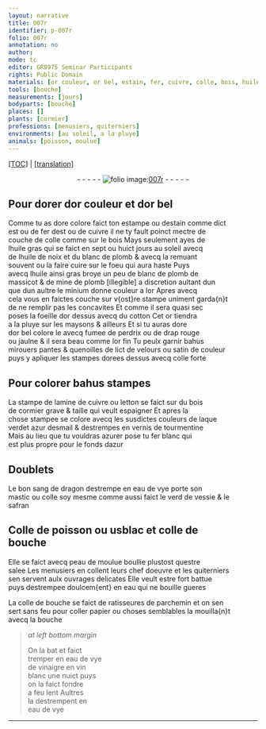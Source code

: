 ```yaml
---
layout: narrative
title: 007r
identifier: p-007r
folio: 007r
annotation: no
author:
mode: tc
editor: GR8975 Seminar Participants
rights: Public Domain
materials: [or couleur, or bel, estain, fer, cuivre, colle, bois, huile gras, huile de noix, blanc de plomb, huile, massicot, mine de plomb, minium, or, cotton, fumee de perdrix, drap, velours, satin, colle forte, lamine de cuivre ou letton, bois de cormier, laque, verdet, azur desmail, vernis de tourmentine, fer blanc, azur, sang de dragon, eau de vye, mastic, verd de vessie, safran, Colle de poisson, usblac, colle de bouche, peau de moulue, salee, eau, parchemin, papier, vin, blanc]
tools: [bouche]
measurements: [jours]
bodyparts: [bouche]
places: []
plants: [cormier]
professions: [menusiers, quiterniers]
environments: [au soleil, a la pluye]
animals: [poisson, moulue]
---
```


<p><a href="{{ site.baseurl }}/diplomatic/" target="_blank">[TOC]</a> | <a href="{{ site.baseurl }}/texts/p-007r_tl/ target="_blank"">[translation]</a></p><div class="folio" align="center">- - - - - <a href="http://gallica.bnf.fr/ark:/12148/btv1b10500001g/f19.image" target="_blank"><img src="https://cu-mkp.github.io/2017-workshop-edition/assets/photo-icon.png" alt="folio image: " style="display:inline-block; margin-bottom:-3px;"/>007r</a> - - - - - </div>  
  

## Pour dorer d<span class="m">or couleur</span> et d<span class="m">or bel</span>

 
Comme tu as <span class="del">dore</span> <span class="add">colore</span> faict ton estampe ou d<span class="m">estain</span> comme dict<br/> est ou de <span class="m">fer</span> <span class="del">dest</span> ou de <span class="m">cuivre</span> il ne ty fault poinct mectre de<br/> couche de <span class="m">colle</span> comme sur le <span class="m">bois</span> Mays seulement ayes de<br/> l<span class="m">huile gras</span> qui se faict en sept ou huict <span class="ms">jours</span> <span class="env">au soleil</span> avecq<br/> de l<span class="m">huile de noix</span> et du <span class="m">blanc de plomb</span> <span class="del">& avecq</span> la remuant<br/> souvent ou la faire cuire sur le foeu qui aura haste Puys<br/> avecq l<span class="m">huile</span> ainsi gras broye un peu de <span class="m">blanc de plomb</span> de<br/> <span class="m">massicot</span> & de <span class="m">mine de plomb</span> <span class="del">[illegible]</span> a discretion aultant dun<br/> que dun aultre le <span class="m">minium</span> donne couleur a l<span class="m">or</span> Apres avecq<br/> cela vous en faictes couche sur v{ost}re stampe uniment garda{n}t<br/> de ne remplir pas les concavites Et comme il sera quasi sec<br/> poses la foeille d<span class="m">or</span> dessus avecq du <span class="m">cotton</span> Cet <span class="m">or</span> tiendra<br/> <span class="env">a la pluye</span> sur les maysons & ailleurs Et si tu auras dore<br/> d<span class="m">or bel</span> colore le avecq <span class="m">fumee de perdrix</span> ou de <span class="m">drap</span> rouge<br/> ou jaulne & il sera beau comme l<span class="m">or</span> fin Tu peulx garnir bahus<br/> mirouers pantes & quenoilles de lict de <span class="m">velours</span> ou <span class="m">satin</span> de couleur<br/> puys y apliquer les stampes dorees dessus avecq <span class="m">colle forte</span>
 
 
  

## Pour colorer bahus stampes

 
La stampe de <span class="m">lamine de cuivre ou letton</span> se faict sur du <span class="m">bois<br/> de <span class="pa">cormier</span></span> grave & taille qui veult espaigner Et apres la<br/> chose stampee se colore avecq les susdictes couleurs de <span class="m">laque</span><br/> <span class="m">verdet</span> <span class="m">azur desmail</span> & destrempes en <span class="m">vernis de tourmentine</span><br/> Mais au lieu que tu vouldras azurer pose tu <span class="m">fer blanc</span> qui<br/> est plus propre pour le fonds d<span class="m">azur</span>
 
 
  

## Doublets

 
Le bon <span class="m">sang de dragon</span> destrempe en <span class="m">eau de vye</span> porte son<br/> <span class="m">mastic</span> ou <span class="m">colle</span> soy mesme comme aussi faict le <span class="m">verd de vessie</span> & le<br/> <span class="m">safran</span>
 
 
  

## <span class="m">Colle de <span class="al">poisson</span></span> ou <span class="m">usblac</span> <span class="add">et <span class="m">colle de<br/> bouche</span></span>

 
Elle se faict avecq <span class="m">peau de <span class="al">moulue</span></span> boullie plustost questre<br/> <span class="m">salee</span> Les <span class="pro">menusiers</span> en collent leurs chef doeuvre et les <span class="pro">quiterniers</span><br/> sen servent aulx ouvrages delicates Elle veult estre fort battue<br/> puys destrempee doulcem{ent} en <span class="m">eau</span> qui ne bouille gueres
 
La <span class="m">colle de bouche</span> se faict de ratisseures de <span class="m">parchemin</span> et on sen<br/> sert sans feu pour coller <span class="m">papier</span> ou choses semblables la mouilla{n}t<br/> avecq la <span class="tl"><span class="bp">bouche</span></span>
 
> *at left bottom margin*
> 
> 
>   On la bat et faict<br/> tremper <span class="del">en eau de vye</span><br/> <span class="del">de vinaigre</span> en <span class="m">vin</span><br/> <span class="m">blanc</span> une nuict puys<br/> on la faict fondre<br/> a feu lent Aultres<br/> la destrempent en<br/> <span class="m">eau de vye</span>
 
 ________________